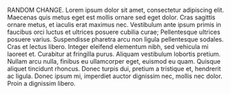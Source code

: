 RANDOM CHANGE. Lorem ipsum dolor sit amet, consectetur adipiscing elit. Maecenas quis metus eget est mollis ornare sed eget dolor. Cras sagittis ornare metus, et iaculis erat maximus nec. Vestibulum ante ipsum primis in faucibus orci luctus et ultrices posuere cubilia curae; Pellentesque ultrices posuere varius. Suspendisse pharetra arcu non ligula pellentesque sodales. Cras et lectus libero. Integer eleifend elementum nibh, sed vehicula mi laoreet et. Curabitur at fringilla purus. Aliquam vestibulum lobortis pretium. Nullam arcu nulla, finibus eu ullamcorper eget, euismod eu quam. Quisque aliquet tincidunt rhoncus. Donec turpis dui, pretium a tristique et, hendrerit ac ligula. Donec ipsum mi, imperdiet auctor dignissim nec, mollis nec dolor. Proin a dignissim libero.

